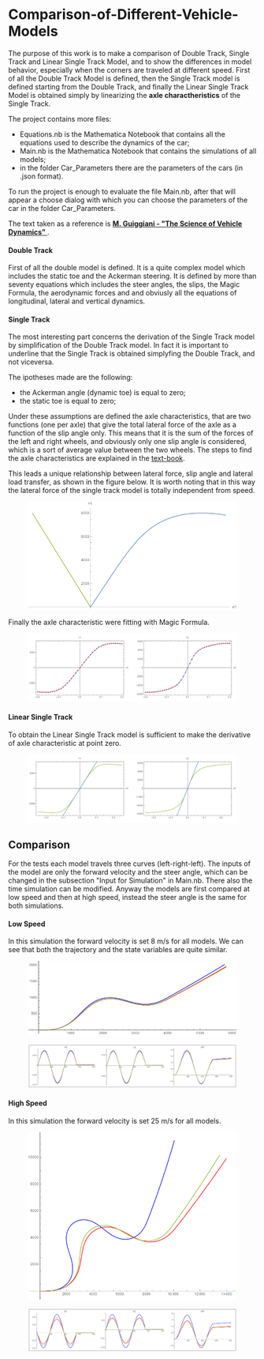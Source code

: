 # Comparison-of-Different-Vehicle-Models
The purpose of this work is to make a comparison of Double Track, Single Track and Linear Single Track Model, and to show the differences in model behavior, especially when the corners are traveled at different speed.
First of all the Double Track Model is defined, then the Single Track model is defined starting from the Double Track, and finally the Linear Single Track Model is obtained simply by linearizing the **axle charactheristics** of the Single Track.

The project contains more files:
- Equations.nb is the Mathematica Notebook that contains all the equations used to describe the dynamics of the car;
- Main.nb is the Mathematica Notebook that contains the simulations of all models;
- in the folder Car_Parameters there are the parameters of the cars (in .json format).

To run the project is enough to evaluate the file Main.nb, after that will appear a choose dialog with which you can choose the parameters of the car in the folder Car_Parameters. 

The text taken as a reference is [**M. Guiggiani - "The Science of Vehicle Dynamics"** ](http://www.dimnp.unipi.it/guiggiani-m/science.html).

<h4>Double Track</h4>
<p>First of all the double model is defined. It is a quite complex model which includes the static toe and the Ackerman steering. It is defined by more than seventy equations which includes the steer angles, the slips, the Magic Formula, the aerodynamic forces and and obviusly all the equations of longitudinal, lateral and vertical dynamics.
 </p>
  
<h4>Single Track</h4>
<p>
The most interesting part concerns the derivation of the Single Track model by simplification of the Double Track model. In fact it is important to underline that the Single Track is obtained simplyfing the Double Track, and not viceversa.
</p>

The ipotheses made are the following:
- the Ackerman angle (dynamic toe) is equal to zero;
- the static toe is equal to zero;

Under these assumptions are defined the axle characteristics, that are two functions (one per axle) that give the total lateral force of the axle as a function of the slip angle only. This means that it is the sum of the forces of the left and right wheels, and obviously only one slip angle is considered, which is a sort of average value between the two wheels. The steps to find the axle characteristics are explained in the [text-book](http://www.dimnp.unipi.it/guiggiani-m/science.html).

This leads a unique relationship between lateral force, slip angle and lateral load transfer, as shown in the figure below. It is worth noting that in this way the lateral force of the single track model is totally independent from speed.

<figure class="image">
  <img src="Images/single/axle1.png">
  <figcaption></figcaption>
</figure>

Finally the axle characteristic were fitting with Magic Formula.

<figure class="image">
  <img src="Images/single/axle_fitting.png">
  <figcaption></figcaption>
</figure>



<h4>Linear Single Track</h4>
To obtain the Linear Single Track model is sufficient to make the derivative of axle characteristic at point zero.
 
<figure class="image">
  <img src="Images/linear/linearization.png">
  <figcaption></figcaption>
</figure>

<h2>Comparison</h2>
For the tests each model travels three curves (left-right-left). The inputs of the model are only the forward velocity and the steer angle, which can be changed in the subsection "Input for Simulation" in Main.nb. There also the time simulation can be modified.
Anyway the models are first compared at low speed and then at high speed, instead the steer angle is the same for both simulations. 

<h4>Low Speed</h4>
In this simulation the forward velocity is set 8 m/s for all models. We can see that both the trajectory and the state variables are quite similar.


<figure class="image">
  <img src="Images/comparison/trajectory_low_speed.png">
  <figcaption></figcaption>
</figure>

<figure class="image">
  <img src="Images/comparison/state_variables_low_speed.png">
  <figcaption></figcaption>
</figure>


<h4>High Speed</h4>
In this simulation the forward velocity is set 25 m/s for all models.

<figure class="image">
  <img src="Images/comparison/trajectory_high_speed.png">
  <figcaption></figcaption>
</figure>

<figure class="image">
  <img src="Images/comparison/state_variables_high_speed.png">
  <figcaption></figcaption>
</figure>
